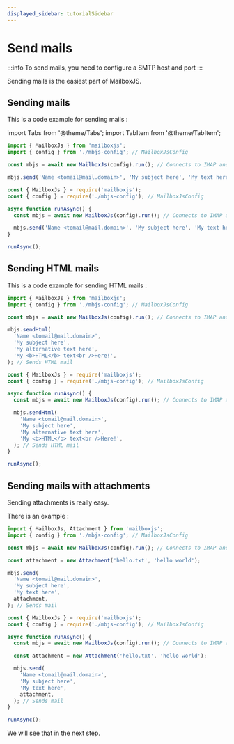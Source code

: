 ```yaml
---
displayed_sidebar: tutorialSidebar
---
```


# Send mails

:::info
To send mails, you need to configure a SMTP host and port
:::

Sending mails is the easiest part of MailboxJS.

## Sending mails

This is a code example for sending mails :

import Tabs from '@theme/Tabs';
import TabItem from '@theme/TabItem';

<Tabs>
  <TabItem value="esm" label="ESM" default>

```js
import { MailboxJs } from 'mailboxjs';
import { config } from './mbjs-config'; // MailboxJsConfig

const mbjs = await new MailboxJs(config).run(); // Connects to IMAP and SMTP server

mbjs.send('Name <tomail@mail.domain>', 'My subject here', 'My text here'); // Sends mail
```

  </TabItem>
  <TabItem value="cjs" label="CJS">

```js
const { MailboxJs } = require('mailboxjs');
const { config } = require('./mbjs-config'); // MailboxJsConfig

async function runAsync() {
  const mbjs = await new MailboxJs(config).run(); // Connects to IMAP and SMTP server

  mbjs.send('Name <tomail@mail.domain>', 'My subject here', 'My text here'); // Sends mail
}

runAsync();
```

  </TabItem>
</Tabs>

## Sending HTML mails

This is a code example for sending HTML mails :

<Tabs>
  <TabItem value="esm" label="ESM" default>

```js
import { MailboxJs } from 'mailboxjs';
import { config } from './mbjs-config'; // MailboxJsConfig

const mbjs = await new MailboxJs(config).run(); // Connects to IMAP and SMTP server

mbjs.sendHtml(
  'Name <tomail@mail.domain>',
  'My subject here',
  'My alternative text here',
  'My <b>HTML</b> text<br />Here!',
); // Sends HTML mail
```

  </TabItem>
  <TabItem value="cjs" label="CJS">

```js
const { MailboxJs } = require('mailboxjs');
const { config } = require('./mbjs-config'); // MailboxJsConfig

async function runAsync() {
  const mbjs = await new MailboxJs(config).run(); // Connects to IMAP and SMTP server

  mbjs.sendHtml(
    'Name <tomail@mail.domain>',
    'My subject here',
    'My alternative text here',
    'My <b>HTML</b> text<br />Here!',
  ); // Sends HTML mail
}

runAsync();
```

  </TabItem>
</Tabs>

## Sending mails with attachments

Sending attachments is really easy.

There is an example :

<Tabs>
  <TabItem value="esm" label="ESM" default>

```js
import { MailboxJs, Attachment } from 'mailboxjs';
import { config } from './mbjs-config'; // MailboxJsConfig

const mbjs = await new MailboxJs(config).run(); // Connects to IMAP and SMTP server

const attachment = new Attachment('hello.txt', 'hello world');

mbjs.send(
  'Name <tomail@mail.domain>',
  'My subject here',
  'My text here',
  attachment,
); // Sends mail
```

  </TabItem>
  <TabItem value="cjs" label="CJS">

```js
const { MailboxJs } = require('mailboxjs');
const { config } = require('./mbjs-config'); // MailboxJsConfig

async function runAsync() {
  const mbjs = await new MailboxJs(config).run(); // Connects to IMAP and SMTP server

  const attachment = new Attachment('hello.txt', 'hello world');

  mbjs.send(
    'Name <tomail@mail.domain>',
    'My subject here',
    'My text here',
    attachment,
  ); // Sends mail
}

runAsync();
```

  </TabItem>
</Tabs>

We will see that in the next step.
